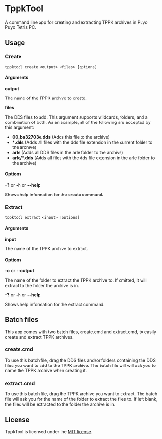 # TppkTool

A command line app for creating and extracting TPPK archives in Puyo Puyo Tetris PC.

## Usage
### Create
```
tppktool create <output> <files> [options]
```

#### Arguments

**output**

The name of the TPPK archive to create.

**files**

The DDS files to add. This argument supports wildcards, folders, and a combination of both. As an example, all of the following are accepted by this argument:

* **00_ba32703e.dds** (Adds this file to the archive)
* ***.dds** (Adds all files with the dds file extension in the current folder to the archive)
* **arle** (Adds all DDS files in the arle folder to the archive)
* **arle/*.dds** (Adds all files with the dds file extension in the arle folder to the archive)

#### Options

**-?** or **-h** or **--help**

Shows help information for the create command.

### Extract
```
tppktool extract <input> [options]
```

#### Arguments

**input**

The name of the TPPK archive to extract.

#### Options

**-o** or **--output**

The name of the folder to extract the TPPK archive to. If omitted, it will extract to the folder the archive is in.

**-?** or **-h** or **--help**

Shows help information for the extract command.

## Batch files

This app comes with two batch files, create.cmd and extract.cmd, to easily create and extract TPPK archives.

### create.cmd
To use this batch file, drag the DDS files and/or folders containing the DDS files you want to add to the TPPK archive. The batch file will will ask you to name the TPPK archive when creating it.

### extract.cmd
To use this batch file, drag the TPPK archive you want to extract. The batch file will ask you for the name of the folder to extract the files to. If left blank, the files will be extracted to the folder the archive is in.

## License
TppkTool is licensed under the [MIT license](LICENSE.md).